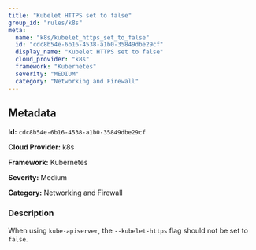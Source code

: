 ```yaml
---
title: "Kubelet HTTPS set to false"
group_id: "rules/k8s"
meta:
  name: "k8s/kubelet_https_set_to_false"
  id: "cdc8b54e-6b16-4538-a1b0-35849dbe29cf"
  display_name: "Kubelet HTTPS set to false"
  cloud_provider: "k8s"
  framework: "Kubernetes"
  severity: "MEDIUM"
  category: "Networking and Firewall"
---
```

## Metadata

**Id:** `cdc8b54e-6b16-4538-a1b0-35849dbe29cf`

**Cloud Provider:** k8s

**Framework:** Kubernetes

**Severity:** Medium

**Category:** Networking and Firewall

### Description

 When using `kube-apiserver`, the `--kubelet-https` flag should not be set to `false`.
